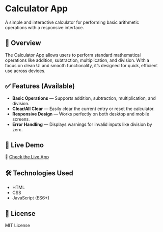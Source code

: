 # Calculator App

A simple and interactive calculator for performing basic arithmetic operations with a responsive interface.

## 📌 Overview
The Calculator App allows users to perform standard mathematical operations like addition, subtraction, multiplication, and division. With a focus on clean UI and smooth functionality, it’s designed for quick, efficient use across devices.

## ✅ Features (Available)
- **Basic Operations** — Supports addition, subtraction, multiplication, and division.
- **Clear/All Clear** — Easily clear the current entry or reset the calculator.
- **Responsive Design** — Works perfectly on both desktop and mobile screens.
- **Error Handling** — Displays warnings for invalid inputs like division by zero.

## 🚀 Live Demo
🔗 [Check the Live App](https://your-calculator-link.netlify.app)

## 🛠️ Technologies Used
- HTML
- CSS
- JavaScript (ES6+)

## 📄 License
MIT License
